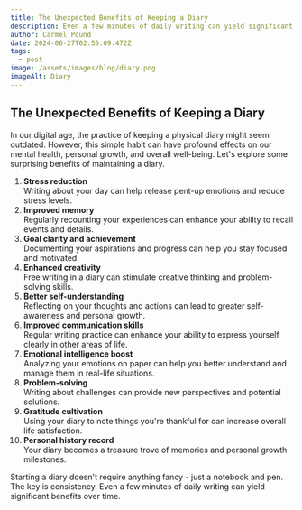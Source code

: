 ```yaml
---
title: The Unexpected Benefits of Keeping a Diary
description: Even a few minutes of daily writing can yield significant benefits over time.
author: Carmel Pound
date: 2024-06-27T02:55:09.472Z
tags:
  - post
image: /assets/images/blog/diary.png
imageAlt: Diary
---
```

## The Unexpected Benefits of Keeping a Diary

In our digital age, the practice of keeping a physical diary might seem outdated. However, this simple habit can have profound effects on our mental health, personal growth, and overall well-being. Let's explore some surprising benefits of maintaining a diary.

1. **Stress reduction**\
   Writing about your day can help release pent-up emotions and reduce stress levels.
2. **Improved memory**\
   Regularly recounting your experiences can enhance your ability to recall events and details.
3. **Goal clarity and achievement**\
   Documenting your aspirations and progress can help you stay focused and motivated.
4. **Enhanced creativity**\
   Free writing in a diary can stimulate creative thinking and problem-solving skills.
5. **Better self-understanding**\
   Reflecting on your thoughts and actions can lead to greater self-awareness and personal growth.
6. **Improved communication skills**\
   Regular writing practice can enhance your ability to express yourself clearly in other areas of life.
7. **Emotional intelligence boost**\
   Analyzing your emotions on paper can help you better understand and manage them in real-life situations.
8. **Problem-solving**\
   Writing about challenges can provide new perspectives and potential solutions.
9. **Gratitude cultivation**\
   Using your diary to note things you're thankful for can increase overall life satisfaction.
10. **Personal history record**\
    Your diary becomes a treasure trove of memories and personal growth milestones.

Starting a diary doesn't require anything fancy - just a notebook and pen. The key is consistency. Even a few minutes of daily writing can yield significant benefits over time.
